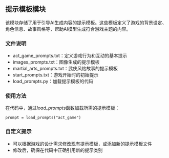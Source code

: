 ## 提示模板模块

该模块存储了用于引导AI生成内容的提示模板。这些模板定义了游戏的背景设定、角色信息、故事风格等，帮助AI模型生成符合游戏主题的内容。

### 文件说明

* act\_game\_prompts.txt：定义游戏行为和互动的基本提示
* images\_prompts.txt：图像生成的提示模板
* martial\_arts\_prompts.txt：武侠风格故事的提示模板
* start\_prompts.txt：游戏开始时的初始提示
* load\_prompts.py：加载提示模板的代码

### 使用方法

在代码中，通过*load\_prompts*函数加载所需的提示模板：

```
prompt = load_prompts("act_game")
```

### 自定义提示

* 可以根据游戏的设计需求修改现有提示模板，或添加新的提示模板文件
* 修改后，确保在代码中正确引用新的提示类别
